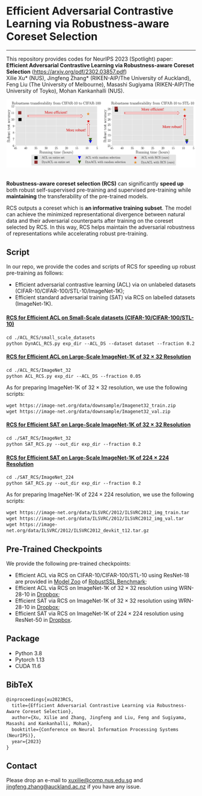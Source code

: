 # Efficient Adversarial Contrastive Learning via Robustness-aware Coreset Selection
---
This repository provides codes for NeurIPS 2023 (Spotlight) paper: **Efficient Adversarial Contrastive Learning via Robustness-aware Coreset Selection** (https://arxiv.org/pdf/2302.03857.pdf) 
<br>Xilie Xu* (NUS), Jingfeng Zhang* (RIKEN-AIP/The University of Auckland), Feng Liu (The University of Melbourne), Masashi Sugiyama (RIKEN-AIP/The University of Toyko), Mohan Kankanhalli (NUS).

<!-- In this repo, we provide the code and the script for reproducing the experiments in the main paper, including ACL/DynACL on CIFAR-10/CIFAR-100/STL10, ACL on ImageNet-1K, and standard adversarial training (SAT) on ImageNet-1K.  -->

<div align="center">
    <img src="pic/intro.jpg" />
</div>

<br>

**Robustness-aware coreset selection (RCS)** can significantly **speed up** both robust self-supervised pre-training and supervised pre-training while **maintaining** the transferability of the pre-trained models. 

RCS outputs a coreset which is **an informative training subset**. The model can achieve the minimized representational divergence between natural data and their adversarial counterparts after training on the coreset selected by RCS. In this way, RCS helps maintain the adversarial robustness of representations while accelerating robust pre-training. 


## Script

In our repo, we provide the codes and scripts of RCS for speeding up robust pre-training as follows:
- Efficient adversarial contrastive learning (ACL) via on unlabeled datasets (CIFAR-10/CIFAR-100/STL-10/ImageNet-1K);
- Efficient standard adversarial training (SAT) via RCS on labelled datasets (ImageNet-1K).

#### [RCS for Efficient ACL on Small-Scale datasets (CIFAR-10/CIFAR-100/STL-10)](./ACL_RCS/small_scale_datasets/run.sh)
```
cd ./ACL_RCS/small_scale_datasets
python DynACL_RCS.py exp_dir --ACL_DS --dataset dataset --fraction 0.2
```
#### [RCS for Efficient ACL on Large-Scale ImageNet-1K of $32 \times 32$ Resolution](./ACL_RCS/ImageNet_32/run.sh)
```
cd ./ACL_RCS/ImageNet_32
python ACL_RCS.py exp_dir --ACL_DS --fraction 0.05
```
As for preparing ImageNet-1K of $32 \times 32$ resolution, we use the following scripts:

```
wget https://image-net.org/data/downsample/Imagenet32_train.zip
wget https://image-net.org/data/downsample/Imagenet32_val.zip
```

#### [RCS for Efficient SAT on Large-Scale ImageNet-1K of $32 \times 32$ Resolution](https://github.com/GodXuxilie/Efficient_ACL_via_RCS/tree/master/SAT_RCS/ImageNet_32)
```
cd ./SAT_RCS/ImageNet_32
python SAT_RCS.py --out_dir exp_dir --fraction 0.2
```

#### [RCS for Efficient SAT on Large-Scale ImageNet-1K of $224 \times 224$ Resolution](https://github.com/GodXuxilie/Efficient_ACL_via_RCS/tree/master/SAT_RCS/ImageNet_224)
```
cd ./SAT_RCS/ImageNet_224
python SAT_RCS.py --out_dir exp_dir --fraction 0.2
```
As for preparing ImageNet-1K of $224\times 224$ resolution, we use the following scripts:
```
wget https://image-net.org/data/ILSVRC/2012/ILSVRC2012_img_train.tar
wget https://image-net.org/data/ILSVRC/2012/ILSVRC2012_img_val.tar
wget https://image-net.org/data/ILSVRC/2012/ILSVRC2012_devkit_t12.tar.gz
```

## Pre-Trained Checkpoints
We provide the following pre-trained checkpoints:
- Efficient ACL via RCS on CIFAR-10/CIFAR-100/STL-10 using ResNet-18 are provided in [Model Zoo](https://github.com/GodXuxilie/RobustSSL_Benchmark) of [RobustSSL Benchmark](https://robustssl.github.io);
- Efficient ACL via RCS on ImageNet-1K of $32 \times 32$ resolution using WRN-28-10 in [Dropbox](https://www.dropbox.com/scl/fi/5sfzkz2911qrzxhaw4ubg/ACL_RCS_WRN28_10_ImageNet1K_32.pt?rlkey=nwl4hxf844knz2j0buf5apxw4&dl=0);
- Efficient SAT via RCS on ImageNet-1K of $32 \times 32$ resolution using WRN-28-10 in [Dropbox](https://www.dropbox.com/scl/fi/qf5amzr9k3vfzwlshssqy/SAT_RCS_WRN28_10_ImageNet1K_32.tar?rlkey=tfq32bgdn3nd4c98ix2kzgjbu&dl=0);
- Efficient SAT via RCS on ImageNet-1K of $224 \times 224$ resolution using ResNet-50 in [Dropbox](https://www.dropbox.com/scl/fi/rgy0a741gws6tnz5u0bk7/SAT_RCS_ResNet50_ImageNet1K_224.tar?rlkey=prih3zf55bvxv6x7e61fqxyol&dl=0).


## Package
+ Python 3.8
+ Pytorch 1.13
+ CUDA 11.6

## BibTeX
```
@inproceedings{xu2023RCS,
  title={Efficient Adversarial Contrastive Learning via Robustness-Aware Coreset Selection},
  author={Xu, Xilie and Zhang, Jingfeng and Liu, Feng and Sugiyama, Masashi and Kankanhalli, Mohan},
  booktitle={Conference on Neural Information Processing Systems (NeurIPS)},
  year={2023}
}
```

## Contact
Please drop an e-mail to xuxilie@comp.nus.edu.sg and jingfeng.zhang@auckland.ac.nz if you have any issue.
